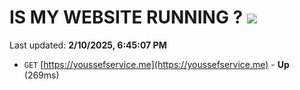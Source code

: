 # IS MY WEBSITE RUNNING ? [![](https://img.shields.io/static/v1?label=Sponsor&message=%E2%9D%A4&logo=GitHub&color=%23fe8e86)](https://github.com/sponsors/Youssef-Lehmam)

Last updated: **2/10/2025, 6:45:07 PM**

- `GET` [https://youssefservice.me](https://youssefservice.me) - **Up** (269ms)

